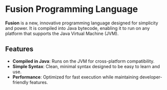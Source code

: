 # Fusion Programming Language

**Fusion** is a new, innovative programming language designed for simplicity and power. It is compiled into Java bytecode, enabling it to run on any platform that supports the Java Virtual Machine (JVM).

## Features

- **Compiled in Java**: Runs on the JVM for cross-platform compatibility.
- **Simple Syntax**: Clean, minimal syntax designed to be easy to learn and use.
- **Performance**: Optimized for fast execution while maintaining developer-friendly features.
